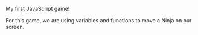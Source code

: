 My first JavaScript game!

For this game, we are using variables and functions to move a Ninja on our screen.

